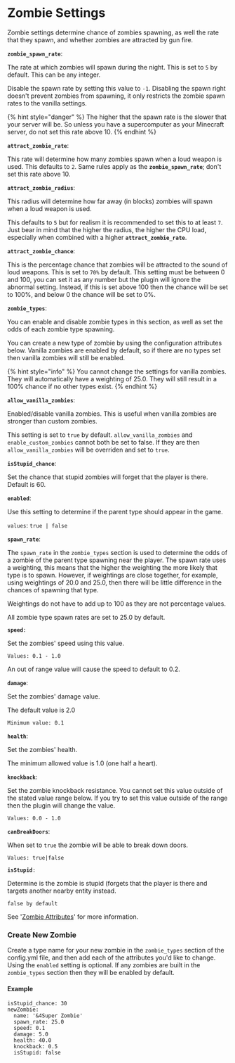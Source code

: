 # Zombie Settings

Zombie settings determine chance of zombies spawning, as well the rate that they spawn, and whether zombies are attracted by gun fire.

**`zombie_spawn_rate`**:

The rate at which zombies will spawn during the night. This is set to `5` by default. This can be any integer.

Disable the spawn rate by setting this value to `-1`. Disabling the spawn right doesn't prevent zombies from spawning, it only restricts the zombie spawn rates to the vanilla settings.

{% hint style="danger" %}
The higher that the spawn rate is the slower that your server will be. So unless you have a supercomputer as your Minecraft server, do not set this rate above 10.
{% endhint %}

**`attract_zombie_rate`**:

This rate will determine how many zombies spawn when a loud weapon is used. This defaults to `2`. Same rules apply as the **`zombie_spawn_rate`**; don't set this rate above 10.

**`attract_zombie_radius`**:

This radius will determine how far away (in blocks) zombies will spawn when a loud weapon is used.

This defaults to `5` but for realism it is recommended to set this to at least `7`. Just bear in mind that the higher the radius, the higher the CPU load, especially when combined with a higher **`attract_zombie_rate`**.

**`attract_zombie_chance`**:

This is the percentage chance that zombies will be attracted to the sound of loud weapons. This is set to `70%` by default. This setting must be between 0 and 100, you can set it as any number but the plugin will ignore the abnormal setting. Instead, if this is set above 100 then the chance will be set to 100%, and below 0 the chance will be set to 0%.

**`zombie_types`**:

You can enable and disable zombie types in this section, as well as set the odds of each zombie type spawning.

You can create a new type of zombie by using the configuration attributes below. Vanilla zombies are enabled by default, so if there are no types set then vanilla zombies will still be enabled.

{% hint style="info" %}
You cannot change the settings for vanilla zombies. They will automatically have a weighting of 25.0. They will still result in a 100% chance if no other types exist.
{% endhint %}

**`allow_vanilla_zombies`**:

Enabled/disable vanilla zombies. This is useful when vanilla zombies are stronger than custom zombies.

This setting is set to `true` by default. `allow_vanilla_zombies` and `enable_custom_zombies` cannot both be set to false. If they are then `allow_vanilla_zombies` will be overriden and set to `true`.

**`isStupid_chance`**:

Set the chance that stupid zombies will forget that the player is there. Default is 60.

**`enabled`**:

Use this setting to determine if the parent type should appear in the game.

`values`: `true | false`

**`spawn_rate`**:

The `spawn_rate` in the `zombie_types` section is used to determine the odds of a zombie of the parent type spawning near the player. The spawn rate uses a weighting, this means that the higher the weighting the more likely that type is to spawn. However, if weightings are close together, for example, using weightings of 20.0 and 25.0, then there will be little difference in the chances of spawning that type.

Weightings do not have to add up to 100 as they are not percentage values.

All zombie type spawn rates are set to 25.0 by default.

**`speed`**`:`

Set the zombies' speed using this value.

`Values: 0.1 - 1.0`

An out of range value will cause the speed to default to 0.2.

**`damage`**:

Set the zombies' damage value.

The default value is 2.0

`Minimum value: 0.1`

**`health`**:

Set the zombies' health.

The minimum allowed value is 1.0 (one half a heart).

**`knockback`**:

Set the zombie knockback resistance. You cannot set this value outside of the stated value range below. If you try to set this value outside of the range then the plugin will change the value.

`Values: 0.0 - 1.0`

**`canBreakDoors`**:

When set to `true` the zombie will be able to break down doors.

`Values: true|false`

**`isStupid`**`:`

Determine is the zombie is stupid (forgets that the player is there and targets another nearby entity instead.

`false by default`

See '[Zombie Attributes](../../systems/zombies/zombie-attributes.md)' for more information.

### Create New Zombie

Create a type name for your new zombie in the `zombie_types` section of the config.yml file, and then add each of the attributes you'd like to change. Using the `enabled` setting is optional. If any zombies are built in the `zombie_types` section then they will be enabled by default.

#### Example

```
isStupid_chance: 30
newZombie:
  name: '&4Super Zombie'
  spawn_rate: 25.0
  speed: 0.1
  damage: 5.0
  health: 40.0
  knockback: 0.5
  isStupid: false
```
